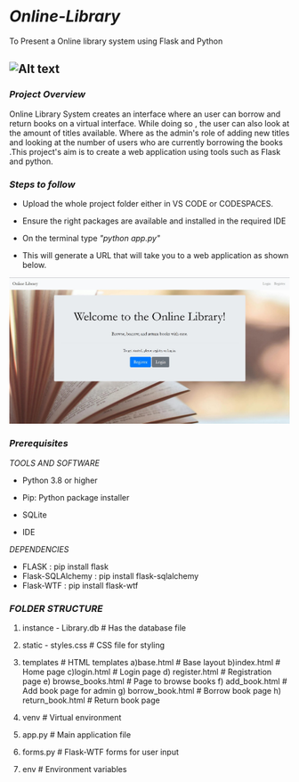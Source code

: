 # *Online-Library*
To Present a Online library system using Flask and Python

![Alt text](lib.jpg)
---

### *Project Overview*

Online Library System creates an interface where an user can borrow and return books on a virtual interface. While doing so , the user can also look at the amount of titles available. Where as the admin's role of adding new titles and looking at the number of users who are currently borrowing the books .This project's aim is to create a web application using tools such as Flask and python. 


### *Steps to follow*

- Upload the whole project folder either in VS CODE or CODESPACES.

- Ensure the right packages are available and installed in the required IDE

- On the terminal type *"python app.py"* 

- This will generate a URL that will take you to a web application as shown below.

![Alt text](open1.jpg)

### *Prerequisites*

*TOOLS AND SOFTWARE* 

- Python 3.8 or higher
  
- Pip: Python package installer
  
- SQLite
  
- IDE

*DEPENDENCIES*

- FLASK : pip install flask
- Flask-SQLAlchemy : pip install flask-sqlalchemy
- Flask-WTF : pip install flask-wtf


### *FOLDER STRUCTURE*

1) instance - Library.db   # Has the database file
   
2) static - styles.css     # CSS file for styling
   
3) templates               # HTML templates
   a)base.html              # Base layout
   b)index.html             # Home page
   c)login.html             # Login page
   d) register.html          # Registration page
   e) browse_books.html      # Page to browse books
   f) add_book.html          # Add book page for admin
   g) borrow_book.html       # Borrow book page
   h) return_book.html       # Return book page
   
4) venv                    # Virtual environment

5) app.py                   # Main application file

6) forms.py                 # Flask-WTF forms for user input

7) env                      # Environment variables





